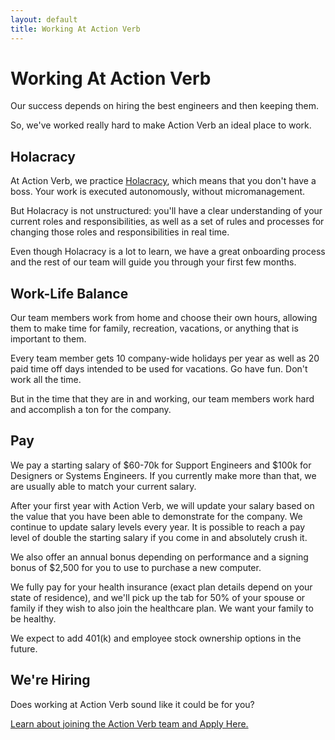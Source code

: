 ```yaml
---
layout: default
title: Working At Action Verb
---
```


# Working At Action Verb

Our success depends on hiring the best engineers and then keeping them.

So, we've worked really hard to make Action Verb an ideal place to work.


## Holacracy

At Action Verb, we practice [Holacracy](/holacracy), which means that
you don't have a boss.  Your work is executed autonomously, without micromanagement.

But Holacracy is not unstructured: you'll have a clear understanding of
your current roles and responsibilities, as well as a set of rules and
processes for changing those roles and responsibilities in real time.

Even though Holacracy is a lot to learn, we have a great onboarding
process and the rest of our team will guide you through your first few
months.


## Work-Life Balance

Our team members work from home and choose their own hours, allowing
them to make time for family, recreation, vacations, or anything that is
important to them.

Every team member gets 10 company-wide holidays per year as well as 20
paid time off days intended to be used for vacations.  Go have fun.
Don't work all the time.

But in the time that they are in and working, our team members work hard and accomplish
a ton for the company.


## Pay

We pay a starting salary of $60-70k for Support Engineers and
$100k for Designers or Systems Engineers.  If you currently make more
than that, we are usually able to match your current salary.

After your first year with Action Verb, we will update your salary based
on the value that you have been able to demonstrate for the company.
We continue to update salary levels every year.  It is possible to reach a
pay level of double the starting salary if you come in and absolutely crush it.

We also offer an annual bonus depending on performance and a signing
bonus of $2,500 for you to use to purchase a new computer.

We fully pay for your health insurance (exact plan details depend on
your state of residence), and we'll pick
up the tab for 50% of your spouse or family if they wish to also join
the healthcare plan.  We want your family to be healthy.

We expect to add 401(k) and employee stock ownership options in the
future.


## We're Hiring

Does working at Action Verb sound like it could be for you?

[Learn about joining the Action Verb team and Apply Here.](/now-hiring)
